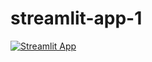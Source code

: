 # streamlit-app-1



[![Streamlit App](https://static.streamlit.io/badges/streamlit_badge_black_white.svg)](https://https://ehom-intro-to-ai-ml-dp-assignment-1.streamlit.app/.streamlit.app)